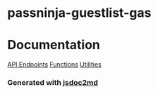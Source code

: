 # passninja-guestlist-gas

# Documentation

[API Endpoints](API.md)
[Functions](FUNCTIONS.md)
[Utilities](UTILS.md)

### Generated with [jsdoc2md](https://github.com/jsdoc2md/jsdoc-to-markdown/wiki/Create-a-README-template)